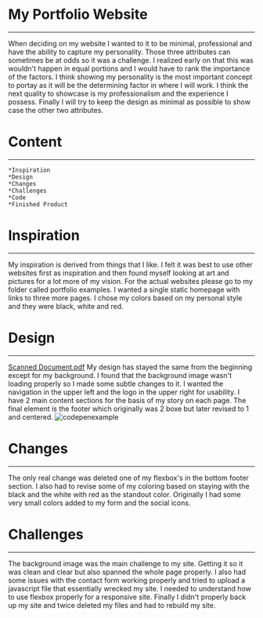 # My Portfolio Website
------------------------
When deciding on my website I wanted to it to be minimal, professional and have the ability to capture my personality. Those three attributes can sometimes be at odds so it was a challenge. I realized early on that this was wouldn't happen in equal portions and I would have to rank the importance of the factors. I think showing my personality is the most important concept to portay as it will be the determining factor in where I will work. I think the next quality to showcase is my professionalism and the experience I possess. Finally I will try to keep the design as minimal as possible to show case the other two attributes. 

# Content
----------------------------------------
    *Inspiration
    *Design
    *Changes
    *Challenges
    *Code
    *Finished Product
    
# Inspiration
----------------------------------
My inspiration is derived from things that I like. I felt it was best to use other websites first as inspiration and then found myself looking at art and pictures for a lot more of my vision. For the actual websites please go to my folder called portfolio examples. I wanted a single static homepage with links to three more pages. I chose my colors based on my personal style and they were black, white and red. 

# Design
------------------------------------------
[Scanned Document.pdf](https://github.com/david-forer/portfolio/files/1291002/Scanned.Document.pdf) My design has stayed the same from the beginning except for my background. I found that the background image wasn't loading properly so I made some subtle changes to it. I wanted the navigation in the upper left and the logo in the upper right for usability. I have 2 main content sections for the basis of my story on each page. The final element is the footer which originally was 2 boxe but later revised to 1 and centered.
![codepenexample](https://user-images.githubusercontent.com/29668345/30254114-e3f150e2-96d6-11e7-8929-689fac6533d6.png)

# Changes
------------------------------------------
The only real change was deleted one of my flexbox's in the bottom footer section. I also had to revise some of my coloring based on staying with the black and the white with red as the standout color. Originally I had some very small colors added to my form and the social icons.

# Challenges
--------------------------------------------
The background image was the main challenge to my site. Getting it so it was clean and clear but also spanned the whole page properly. I also had some issues with the contact form working properly and tried to upload a javascript file that essentially wrecked my site. I needed to understand how to use flexbox properly for a responsive site. Finally I didn't properly back up my site and twice deleted my files and had to rebuild my site. 
